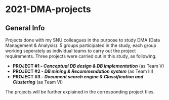 # 2021-DMA-projects
## General Info
Projects done with my SNU colleagues in the purpose to study DMA (Data Management & Analysis). 5 groups participated in the study, each group working seperately as individual teams to carry out the project requirements. Three projects were carried out in this study, as following.

- **PROJECT #1 - *Conceptual DB design & DB implementation*** (as Team V)  
- **PROJECT #2 - *DB mining & Recommendation system*** (as Team III)  
- **PROJECT #3 - *Document search engine & Classification and Clustering*** (as Team VI)  

The projects will be further explained in the corresponding project files.
